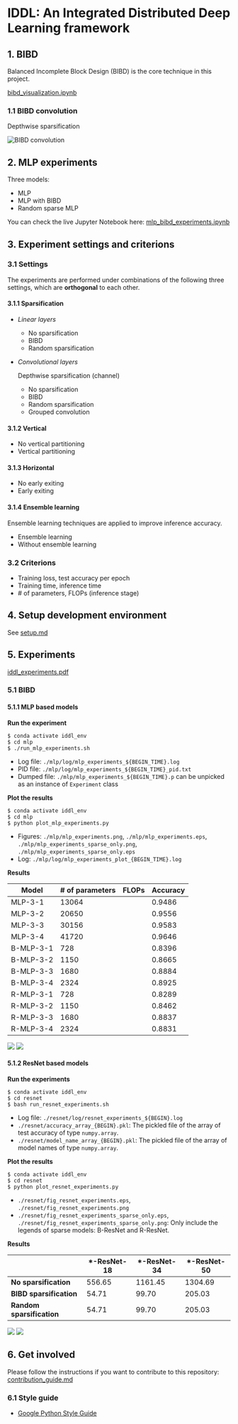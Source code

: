 # IDDL: An Integrated Distributed Deep Learning framework

## 1. BIBD

Balanced Incomplete Block Design (BIBD) is the core technique in this project.

[bibd_visualization.ipynb](https://nbviewer.jupyter.org/github/iid2019/iddl/blob/master/bibd/bibd_visualization.ipynb)

### 1.1 BIBD convolution

Depthwise sparsification

![BIBD convolution](./figure/bibd_convolution.png)

## 2. MLP experiments

Three models:
- MLP
- MLP with BIBD
- Random sparse MLP

You can check the live Jupyter Notebook here: [mlp_bibd_experiments.ipynb](https://nbviewer.jupyter.org/github/DerekDick/iid2019-final-project/blob/master/mlp/mlp_bibd_experiments.ipynb)

## 3. Experiment settings and criterions

### 3.1 Settings

The experiments are performed under combinations of the following three settings, which are **orthogonal** to each other.

#### 3.1.1 Sparsification

- _Linear layers_

    - No sparsification
    - BIBD
    - Random sparsification

- _Convolutional layers_

    Depthwise sparsification (channel)
    
    - No sparsification
    - BIBD
    - Random sparsification
    - Grouped convolution

#### 3.1.2 Vertical

- No vertical partitioning
- Vertical partitioning

#### 3.1.3 Horizontal

- No early exiting
- Early exiting

#### 3.1.4 Ensemble learning

Ensemble learning techniques are applied to improve inference accuracy.

- Ensemble learning
- Without ensemble learning

### 3.2 Criterions

- Training loss, test accuracy per epoch
- Training time, inference time
- \# of parameters, FLOPs (inference stage)

## 4. Setup development environment

See [setup.md](./setup.md)

## 5. Experiments

[iddl_experiments.pdf](https://github.com/iid2019/iddl-paper/blob/master/experiments/iddl_experiments.pdf)

### 5.1 BIBD

#### 5.1.1 MLP based models

**Run the experiment**

```shell
$ conda activate iddl_env
$ cd mlp
$ ./run_mlp_experiments.sh
```

- Log file: `./mlp/log/mlp_experiments_${BEGIN_TIME}.log`
- PID file: `./mlp/log/mlp_experiments_${BEGIN_TIME}_pid.txt`
- Dumped file: `./mlp/mlp_experiments_${BEGIN_TIME}.p` can be unpicked as an instance of `Experiment` class

**Plot the results**

```shell
$ conda activate iddl_env
$ cd mlp
$ python plot_mlp_experiments.py
```

- Figures: `./mlp/mlp_experiments.png`, `./mlp/mlp_experiments.eps`, `./mlp/mlp_experiments_sparse_only.png`, `./mlp/mlp_experiments_sparse_only.eps`
- Log: `./mlp/log/mlp_experiments_plot_{BEGIN_TIME}.log`

**Results**

| Model | \# of parameters | FLOPs | Accuracy |
|---|---|---|---|
| MLP-3-1 | 13064 |  | 0.9486 |
| MLP-3-2 | 20650 |  | 0.9556 |
| MLP-3-3 | 30156 |  | 0.9583 |
| MLP-3-4 | 41720 |  | 0.9646 |
| B-MLP-3-1 | 728 |  | 0.8396 |
| B-MLP-3-2 | 1150 |  | 0.8665 |
| B-MLP-3-3 | 1680 |  | 0.8884 |
| B-MLP-3-4 | 2324 |  | 0.8925 |
| R-MLP-3-1 | 728 |  | 0.8289 |
| R-MLP-3-2 | 1150 |  | 0.8462 |
| R-MLP-3-3 | 1680 |  | 0.8837 |
| R-MLP-3-4 | 2324 |  | 0.8831 |

<img src="./mlp/fig_mlp_experiments.png" style="max-width:60%">

<img src="./mlp/fig_mlp_experiments_sparse_only.png" style="max-width:60%">

#### 5.1.2 ResNet based models

**Run the experiments**

```shell
$ conda activate iddl_env
$ cd resnet
$ bash run_resnet_experiments.sh
```

- Log file: `./resnet/log/resnet_experiments_${BEGIN}.log`
- `./resnet/accuracy_array_{BEGIN}.pkl`: The pickled file of the array of test accuracy of type `numpy.array`.
- `./resnet/model_name_array_{BEGIN}.pkl`: The pickled file of the array of model names of type `numpy.array`.

**Plot the results**

```shell
$ conda activate iddl_env
$ cd resnet
$ python plot_resnet_experiments.py
```

- `./resnet/fig_resnet_experiments.eps`, `./resnet/fig_resnet_experiments.png`
- `./resnet/fig_resnet_experiments_sparse_only.eps`, `./resnet/fig_resnet_experiments_sparse_only.png`: Only include the legends of sparse models: B-ResNet and R-ResNet.

**Results**


|  | *-ResNet-18 | *-ResNet-34 | *-ResNet-50 |
|---|---|---|---|
| **No sparsification** | 556.65 | 1161.45 | 1304.69 |
| **BIBD sparsification** | 54.71 | 99.70 | 205.03 |
| **Random sparsification** | 54.71 | 99.70 | 205.03 |

<img src="./resnet/fig_resnet_experiments.png" style="max-width:60%">

<img src="./resnet/fig_resnet_experiments_sparse_only.png" style="max-width:60%">

## 6. Get involved

Please follow the instructions if you want to contribute to this repository: [contribution_guide.md](./contribution_guide.md)

### 6.1 Style guide

- [Google Python Style Guide](http://google.github.io/styleguide/pyguide.html)
